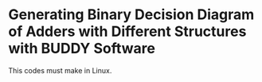 # Generating Binary Decision Diagram of Adders with Different Structures with BUDDY Software
This codes must make in Linux. 
